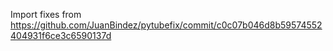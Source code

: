 Import fixes from https://github.com/JuanBindez/pytubefix/commit/c0c07b046d8b59574552404931f6ce3c6590137d